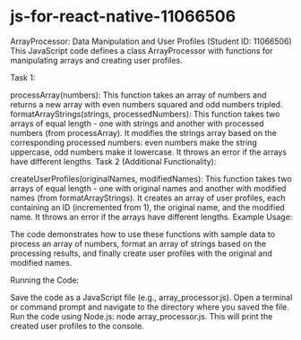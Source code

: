 # js-for-react-native-11066506
ArrayProcessor: Data Manipulation and User Profiles (Student ID: 11066506)
This JavaScript code defines a class ArrayProcessor with functions for manipulating arrays and creating user profiles.

Task 1:

processArray(numbers): This function takes an array of numbers and returns a new array with even numbers squared and odd numbers tripled.
formatArrayStrings(strings, processedNumbers): This function takes two arrays of equal length - one with strings and another with processed numbers (from processArray). It modifies the strings array based on the corresponding processed numbers: even numbers make the string uppercase, odd numbers make it lowercase. It throws an error if the arrays have different lengths.
Task 2 (Additional Functionality):

createUserProfiles(originalNames, modifiedNames): This function takes two arrays of equal length - one with original names and another with modified names (from formatArrayStrings). It creates an array of user profiles, each containing an ID (incremented from 1), the original name, and the modified name. It throws an error if the arrays have different lengths.
Example Usage:

The code demonstrates how to use these functions with sample data to process an array of numbers, format an array of strings based on the processing results, and finally create user profiles with the original and modified names.

Running the Code:

Save the code as a JavaScript file (e.g., array_processor.js).
Open a terminal or command prompt and navigate to the directory where you saved the file.
Run the code using Node.js: node array_processor.js.
This will print the created user profiles to the console.

